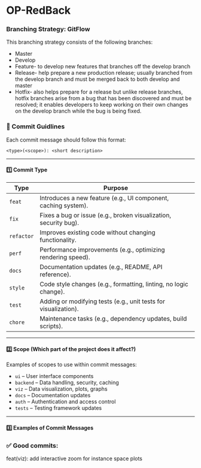 # OP-RedBack


### Branching Strategy: GitFlow

This branching strategy consists of the following branches:


- Master 
- Develop
- Feature- to develop new features that branches off the develop branch 
- Release- help prepare a new production release; usually branched from the develop branch and must be merged back to both develop and master
- Hotfix- also helps prepare for a release but unlike release branches, hotfix branches arise from a bug that has been discovered and must be resolved; it enables developers to keep working on their own changes on the develop branch while the bug is being fixed.

### 🚀 Commit Guidlines

Each commit message should follow this format:

`<type>(<scope>): <short description>`


---

#### **1️⃣ Commit Type**

| Type       | Purpose |
|------------|--------------------------------------------------------------|
| `feat`     | Introduces a new feature (e.g., UI component, caching system). |
| `fix`      | Fixes a bug or issue (e.g., broken visualization, security bug). |
| `refactor` | Improves existing code without changing functionality. |
| `perf`     | Performance improvements (e.g., optimizing rendering speed). |
| `docs`     | Documentation updates (e.g., README, API reference). |
| `style`    | Code style changes (e.g., formatting, linting, no logic change). |
| `test`     | Adding or modifying tests (e.g., unit tests for visualization). |
| `chore`    | Maintenance tasks (e.g., dependency updates, build scripts). |

---

#### **2️⃣ Scope (Which part of the project does it affect?)**

Examples of scopes to use within commit messages:

- `ui` – User interface components  
- `backend` – Data handling, security, caching  
- `viz` – Data visualization, plots, graphs  
- `docs` – Documentation updates  
- `auth` – Authentication and access control  
- `tests` – Testing framework updates 

---

#### **3️⃣ Examples of Commit Messages**

### ✅ Good commits:

feat(viz): add interactive zoom for instance space plots



